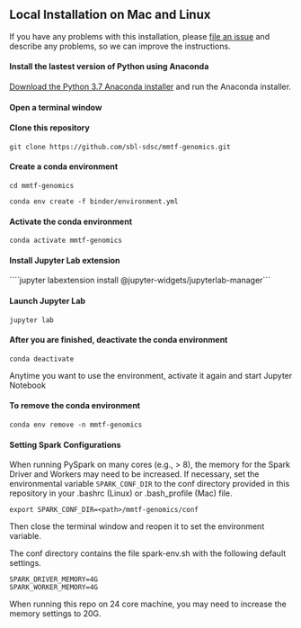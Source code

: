 ## Local Installation on Mac and Linux

If you have any problems with this installation, please [file an issue](https://github.com/sbl-sdsc/mmtf-genomics/issues) and describe any problems, so we can improve the instructions.

#### Install the lastest version of Python using Anaconda
[Download the Python 3.7 Anaconda installer](https://www.anaconda.com/download) and run the Anaconda installer.

#### Open a terminal window

#### Clone this repository

```git clone https://github.com/sbl-sdsc/mmtf-genomics.git```

#### Create a conda environment

```cd mmtf-genomics```

```conda env create -f binder/environment.yml```

#### Activate the conda environment

```conda activate mmtf-genomics```

#### Install Jupyter Lab extension

````jupyter labextension install @jupyter-widgets/jupyterlab-manager```

#### Launch Jupyter Lab

```jupyter lab```

#### After you are finished, deactivate the conda environment

```conda deactivate```

Anytime you want to use the environment, activate it again and start Jupyter Notebook

#### To remove the conda environment

```conda env remove -n mmtf-genomics```


#### Setting Spark Configurations
When running PySpark on many cores (e.g., > 8), the memory for the Spark Driver and Workers may need to be increased. If necessary, set the environmental variable `SPARK_CONF_DIR` to the conf directory provided in this repository in your .bashrc (Linux) or .bash_profile (Mac) file.

```export SPARK_CONF_DIR=<path>/mmtf-genomics/conf```

Then close the terminal window and reopen it to set the environment variable.

The conf directory contains the file spark-env.sh with the following default settings.

```
SPARK_DRIVER_MEMORY=4G
SPARK_WORKER_MEMORY=4G
```

When running this repo on 24 core machine, you may need to increase the memory settings to 20G.
